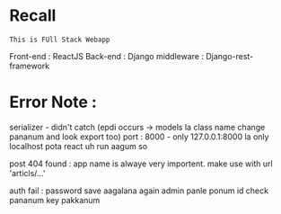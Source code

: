 
# Recall
    This is FUll Stack Webapp 

Front-end  : ReactJS
Back-end   : Django
middleware : Django-rest-framework


# Error Note : 

serializer - didn't catch (epdi occurs -> models la class name change pananum and look export too)
port : 8000 - only 127.0.0.1:8000 la only localhost pota react uh run aagum so

post 404 found : app name is alwaye very importent. make use with url 'articls/...'

auth fail : password save aagalana again admin panle ponum id check pananum key pakkanum
